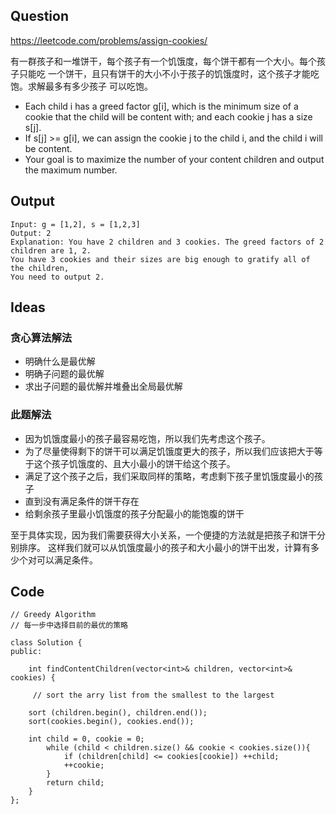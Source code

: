 
## Question

https://leetcode.com/problems/assign-cookies/

有一群孩子和一堆饼干，每个孩子有一个饥饿度，每个饼干都有一个大小。每个孩子只能吃 一个饼干，且只有饼干的大小不小于孩子的饥饿度时，这个孩子才能吃饱。求解最多有多少孩子 可以吃饱。

* Each child i has a greed factor g[i], which is the minimum size of a cookie that the child will be content with; and each cookie j has a size s[j].
* If s[j] >= g[i], we can assign the cookie j to the child i, and the child i will be content. 
* Your goal is to maximize the number of your content children and output the maximum number.

## Output
```
Input: g = [1,2], s = [1,2,3]
Output: 2
Explanation: You have 2 children and 3 cookies. The greed factors of 2 children are 1, 2. 
You have 3 cookies and their sizes are big enough to gratify all of the children, 
You need to output 2.
```
## Ideas

### 贪心算法解法
* 明确什么是最优解
* 明确子问题的最优解
* 求出子问题的最优解并堆叠出全局最优解

### 此题解法
* 因为饥饿度最小的孩子最容易吃饱，所以我们先考虑这个孩子。
* 为了尽量使得剩下的饼干可以满足饥饿度更大的孩子，所以我们应该把大于等于这个孩子饥饿度的、且大小最小的饼干给这个孩子。
* 满足了这个孩子之后，我们采取同样的策略，考虑剩下孩子里饥饿度最小的孩子
* 直到没有满足条件的饼干存在
* 给剩余孩子里最小饥饿度的孩子分配最小的能饱腹的饼干


至于具体实现，因为我们需要获得大小关系，一个便捷的方法就是把孩子和饼干分别排序。 
这样我们就可以从饥饿度最小的孩子和大小最小的饼干出发，计算有多少个对可以满足条件。

## Code

```
// Greedy Algorithm 
// 每一步中选择目前的最优的策略

class Solution {
public:
     
    int findContentChildren(vector<int>& children, vector<int>& cookies) {
    
     // sort the arry list from the smallest to the largest 
     
    sort (children.begin(), children.end());
    sort(cookies.begin(), cookies.end());
        
    int child = 0, cookie = 0;
        while (child < children.size() && cookie < cookies.size()){
            if (children[child] <= cookies[cookie]) ++child;
            ++cookie;
        }
        return child;
    }
};
```
